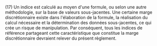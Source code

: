(17) Un indice est calculé au moyen d'une formule, ou selon une autre méthodologie, sur la base de valeurs sous-jacentes. Une certaine marge discrétionnaire existe dans l'élaboration de la formule, la réalisation du calcul nécessaire et la détermination des données sous-jacentes, ce qui crée un risque de manipulation. Par conséquent, tous les indices de référence partageant cette caractéristique que constitue la marge discrétionnaire devraient relever du présent règlement.